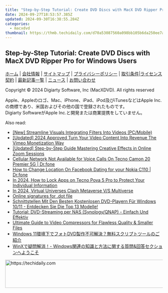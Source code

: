 ```yaml
---
title: "Step-by-Step Tutorial: Create DVD Discs with MacX DVD Ripper Pro for Windows Users"
date: 2024-09-27T18:53:57.385Z
updated: 2024-09-30T16:38:55.284Z
categories:
  - macxdvd
thumbnail: https://thmb.techidaily.com/d70a53087560a098bb105b6da250ee7a060b663d95025554525e6d2ddaef6a7e.jpg
---
```


## Step-by-Step Tutorial: Create DVD Discs with MacX DVD Ripper Pro for Windows Users

[ホーム](https://tools.techidaily.com/macxdvd/products/) | [会社情報](https://tools.techidaily.com/macxdvd/products/) | [サイトマップ](https://tools.techidaily.com/macxdvd/products/) | [プライバシーポリシー](https://tools.techidaily.com/macxdvd/products/) | [取引条件](https://tools.techidaily.com/macxdvd/products/)|[ライセンス契約](https://tools.techidaily.com/macxdvd/products/) | [最新記事一覧](https://tools.techidaily.com/macxdvd/products/) | [ニュース](https://tools.techidaily.com/macxdvd/products/) | [お問い合わせ](https://tools.techidaily.com/macxdvd/products/)

Copyright © 2024 Digiarty Software, Inc (MacXDVD). All rights reserved

Apple、Appleのロゴ、Mac、iPhone、iPad、iPod及びiTunesなどはApple Inc.の商標であり、米国およびその他の国で登録されたものです。  
Digiarty SoftwareがApple Inc.と開発または商業提携をしていません。

<ins class="adsbygoogle"
     style="display:block"
     data-ad-format="autorelaxed"
     data-ad-client="ca-pub-7571918770474297"
     data-ad-slot="1223367746"></ins>

<ins class="adsbygoogle"
     style="display:block"
     data-ad-client="ca-pub-7571918770474297"
     data-ad-slot="8358498916"
     data-ad-format="auto"
     data-full-width-responsive="true"></ins>

<span class="atpl-alsoreadstyle">Also read:</span>
<div><ul>
<li><a href="https://some-guidance.techidaily.com/new-streamline-visuals-integrating-filters-into-videos-pcmobile/"><u>[New] Streamline Visuals Integrating Filters Into Videos (PC/Mobile)</u></a></li>
<li><a href="https://vimeo-videos.techidaily.com/updated-2024-approved-turn-your-video-content-into-revenue-the-vimeo-monetization-way/"><u>[Updated] 2024 Approved Turn Your Video Content Into Revenue The Vimeo Monetization Way</u></a></li>
<li><a href="https://fox-links.techidaily.com/updated-step-by-step-guide-mastering-creative-effects-in-online-zoom-sessions/"><u>[Updated] Step-by-Step Guide Mastering Creative Effects in Online Zoom Sessions</u></a></li>
<li><a href="https://howto.techidaily.com/cellular-network-not-available-for-voice-calls-on-tecno-camon-20-premier-5g-drfone-by-drfone-fix-android-problems-fix-android-problems/"><u>Cellular Network Not Available for Voice Calls On Tecno Camon 20 Premier 5G | Dr.fone</u></a></li>
<li><a href="https://location-social.techidaily.com/how-to-change-location-on-facebook-dating-for-your-nokia-c110-drfone-by-drfone-virtual-android/"><u>How to Change Location On Facebook Dating for your Nokia C110 | Dr.fone</u></a></li>
<li><a href="https://unlock-android.techidaily.com/in-2024-how-to-lock-apps-on-tecno-pova-5-pro-to-protect-your-individual-information-by-drfone-android/"><u>In 2024, How to Lock Apps on Tecno Pova 5 Pro to Protect Your Individual Information</u></a></li>
<li><a href="https://fox-glue.techidaily.com/in-2024-virtual-universes-clash-metaverse-vs-multiverse/"><u>In 2024, Virtual Universes Clash Metaverse V/S Multiverse</u></a></li>
<li><a href="https://review-topics.techidaily.com/online-signatures-for-dot-file-by-ldigisigner-sign-a-word-sign-a-word/"><u>Online signatures for .dot file</u></a></li>
<li><a href="https://solve-help.techidaily.com/schnittstellen-mit-den-besten-kostenlosen-dvd-playern-fur-windows-1011-entdecken-sie-die-top-13-modelle/"><u>Schnittstellen Mit Den Besten Kostenlosen DVD-Playern Für Windows 10/11 - Entdecken Sie Die Top 13 Modelle!</u></a></li>
<li><a href="https://solve-help.techidaily.com/tutorial-dvd-streaming-per-nas-synologyqnap-einfach-und-effektiv/"><u>Tutorial: DVD-Streaming per NAS (Synology/QNAP) - Einfach Und Effektiv</u></a></li>
<li><a href="https://solve-help.techidaily.com/ultimate-guide-to-video-compressors-for-flawless-quality-and-smaller-files/"><u>Ultimate Guide to Video Compressors for Flawless Quality & Smaller Files</u></a></li>
<li><a href="https://solve-help.techidaily.com/windows-11dvd/"><u>Windows 11環境下でフォトDVD製作不可解決？無料スクリプトツールのご紹介</u></a></li>
<li><a href="https://solve-help.techidaily.com/winx-windowsand/"><u>WinXで疑問解消！- Windows関連の知識と方法に関する質問&回答セクションへようこそ</u></a></li>
</ul></div>

<!-- affiliate ads begin -->
<a href="https://aligracehair.sjv.io/c/5597632/2016134/19272" target="_top" id="2016134">
  <img src="//a.impactradius-go.com/display-ad/19272-2016134" border="0" alt="https://techidaily.com" width="728" height="90"/>
</a>
<img height="0" width="0" src="https://aligracehair.sjv.io/i/5597632/2016134/19272" style="position:absolute;visibility:hidden;" border="0" />
<!-- affiliate ads end -->

